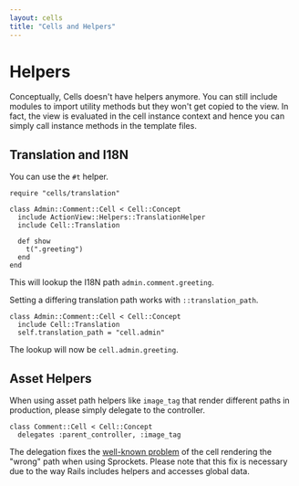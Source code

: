 ```yaml
---
layout: cells
title: "Cells and Helpers"
---
```


# Helpers

Conceptually, Cells doesn't have helpers anymore. You can still include modules to import utility methods but they won't get copied to the view. In fact, the view is evaluated in the cell instance context and hence you can simply call instance methods in the template files.

## Translation and I18N

You can use the `#t` helper.


	require "cells/translation"

	class Admin::Comment::Cell < Cell::Concept
	  include ActionView::Helpers::TranslationHelper
	  include Cell::Translation

	  def show
	    t(".greeting")
	  end
	end


This will lookup the I18N path `admin.comment.greeting`.

Setting a differing translation path works with `::translation_path`.


	class Admin::Comment::Cell < Cell::Concept
	  include Cell::Translation
	  self.translation_path = "cell.admin"


The lookup will now be `cell.admin.greeting`.

## Asset Helpers

When using asset path helpers like `image_tag` that render different paths in production, please simply delegate to the controller.


	class Comment::Cell < Cell::Concept
	  delegates :parent_controller, :image_tag


The delegation fixes the [well-known problem](https://github.com/apotonick/cells/issues/214) of the cell rendering the "wrong" path when using Sprockets. Please note that this fix is necessary due to the way Rails includes helpers and accesses global data.